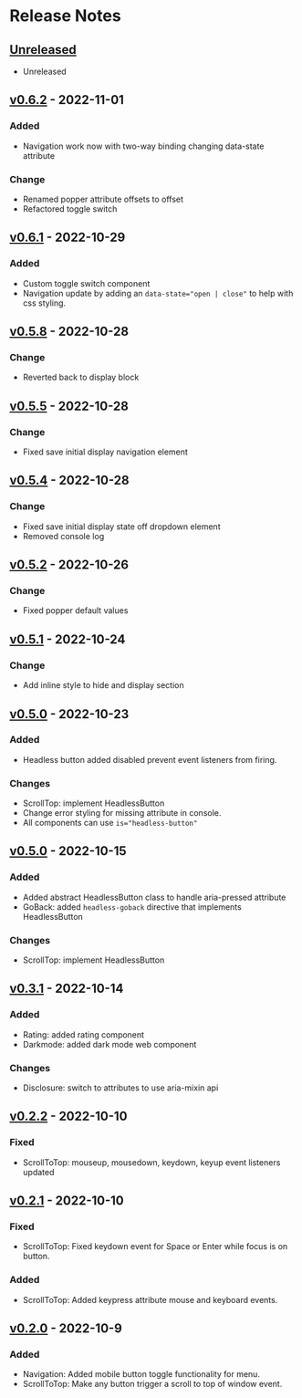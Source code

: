 # Release Notes

## [Unreleased](https://github.com/designbycode/vanilla-headless/compare/v0.6.2...HEAD)
- Unreleased

## [v0.6.2](https://github.com/designbycode/vanilla-headless/compare/v0.6.1...v0.6.2) - 2022-11-01
### Added
- Navigation work now with two-way binding changing data-state attribute

### Change 
- Renamed popper attribute offsets to offset
- Refactored toggle switch


## [v0.6.1](https://github.com/designbycode/vanilla-headless/compare/v0.5.8...v0.6.1) - 2022-10-29
### Added
- Custom toggle switch component 
- Navigation update by adding an ``data-state="open | close"`` to help with css styling. 

## [v0.5.8](https://github.com/designbycode/vanilla-headless/compare/v0.5.5...v0.5.8) - 2022-10-28
### Change 
- Reverted back to display block

## [v0.5.5](https://github.com/designbycode/vanilla-headless/compare/v0.5.4...v0.5.5) - 2022-10-28
### Change 
- Fixed save initial display navigation element

## [v0.5.4](https://github.com/designbycode/vanilla-headless/compare/v0.5.2...v0.5.4) - 2022-10-28
### Change 
- Fixed save initial display state off dropdown element 
- Removed console log

## [v0.5.2](https://github.com/designbycode/vanilla-headless/compare/v0.5.1...v0.5.2) - 2022-10-26
### Change 
- Fixed popper default values

## [v0.5.1](https://github.com/designbycode/vanilla-headless/compare/v0.5.0...v0.5.1) - 2022-10-24
### Change 
- Add inline style to hide and display section

## [v0.5.0](https://github.com/designbycode/vanilla-headless/compare/v0.4.0...v0.5.0) - 2022-10-23
### Added
- Headless button added disabled prevent event listeners from firing.
### Changes
- ScrollTop: implement HeadlessButton
- Change error styling for missing attribute in console.
- All components can use ``is="headless-button"``

## [v0.5.0](https://github.com/designbycode/vanilla-headless/compare/v0.3.1...v0.4.0) - 2022-10-15

### Added
- Added abstract HeadlessButton class to handle aria-pressed attribute
- GoBack: added ``headless-goback`` directive that implements HeadlessButton
### Changes
- ScrollTop: implement HeadlessButton

## [v0.3.1](https://github.com/designbycode/vanilla-headless/compare/v0.2.2...v0.3.1) - 2022-10-14
### Added
- Rating: added rating component 
- Darkmode: added dark mode web component

### Changes
- Disclosure: switch to attributes to use aria-mixin api

## [v0.2.2](https://github.com/designbycode/vanilla-headless/compare/v0.2.1...v0.2.2) - 2022-10-10
### Fixed
- ScrollToTop: mouseup, mousedown, keydown, keyup event listeners updated

## [v0.2.1](https://github.com/designbycode/vanilla-headless/compare/v0.2.0...v0.2.1) - 2022-10-10
### Fixed
- ScrollToTop: Fixed keydown event for Space or Enter while focus is on button.
### Added
- ScrollToTop: Added keypress attribute mouse and keyboard events.

## [v0.2.0](https://github.com/designbycode/vanilla-headless/compare/v0.1.5...v0.2.0) - 2022-10-9
### Added
- Navigation: Added mobile button toggle functionality for menu.
- ScrollToTop: Make any button trigger a scroll to top of window event. 
